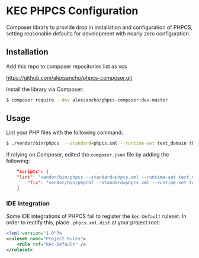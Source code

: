 # KEC PHPCS Configuration

Composer library to provide drop in installation and configuration of PHPCS, setting reasonable defaults for development with nearly zero configuration.

## Installation
Add this repo to composer repositories list as vcs

https://github.com/alexsancho/phpcs-composer.git

Install the library via Composer:

```bash
$ composer require --dev alexsancho/phpcs-composer:dev-master
```

## Usage
Lint your PHP files with the following command:

```bash
$ ./vendor/bin/phpcs  --standard=phpcs.xml --runtime-set text_domain theme-text-domain,default .
```

If relying on Composer, edited the `composer.json` file by adding the following:

```json
	"scripts": {
    "lint": "vendor/bin/phpcs --standard=phpcs.xml --runtime-set text_domain theme-text-domain .",
		"fix": "vendor/bin/phpcbf --standard=phpcs.xml --runtime-set text_domain theme-text-domain ."
	}
```

### IDE Integration

Some IDE integrations of PHPCS fail to register the `kec-Default` ruleset. In order to rectify this, place `.phpcs.xml.dist` at your project root:

```xml
<?xml version="1.0"?>
<ruleset name="Project Rules">
	<rule ref="kec-Default" />
</ruleset>
```
